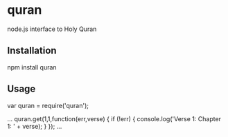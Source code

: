 quran
==========

node.js interface to Holy Quran

Installation
------------

npm install quran

Usage
-----

var quran = require('quran');

...
quran.get(1,1,function(err,verse) {
  if (!err) {
    console.log('Verse 1: Chapter 1: ' + verse);
  }
});
...
